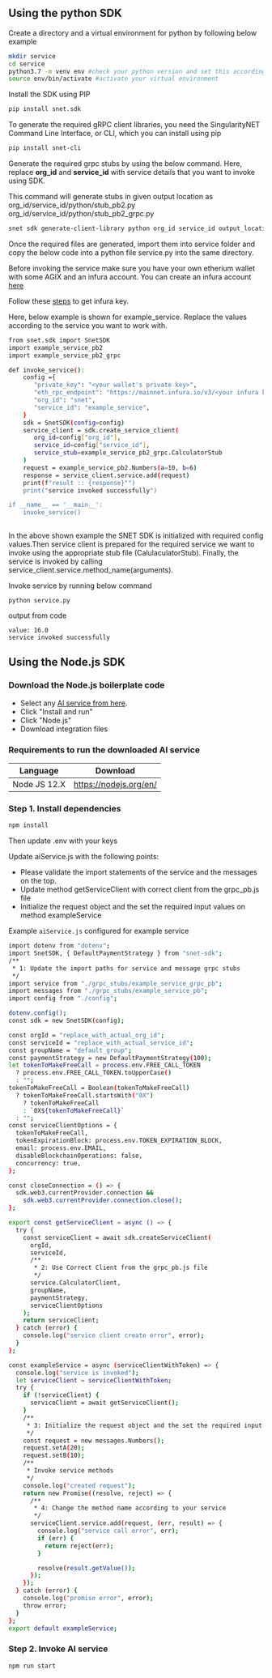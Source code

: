 ## Using the python SDK

Create a directory and a virtual environment for python by following below example
```sh
mkdir service
cd service
python3.7 -m venv env #check your python version and set this accordingly , 
source env/bin/activate #activate your virtual environment
```
Install the SDK using PIP
```sh
pip install snet.sdk
```
To generate the required gRPC client libraries, you need the SingularityNET Command Line Interface, or CLI, which you can install using pip
```sh
pip install snet-cli
```
Generate the required grpc stubs by using the below command. Here, replace **org_id** and **service_id** with service details that you want to invoke using SDK.


This command will generate stubs in given output location as 
org_id/service_id/python/stub_pb2.py
org_id/service_id/python/stub_pb2_grpc.py

```sh
snet sdk generate-client-library python org_id service_id output_location
```
Once the required files are generated, import them into service folder and copy the below code into a python file service.py into the same directory.

Before invoking the service make sure you have your own etherium wallet with some AGIX and an infura account. You can create an infura account [here](https://infura.io)

Follow these [steps](https://blog.infura.io/getting-started-with-infura-28e41844cc89/) to get infura key.

Here, below example is shown for example_service. Replace the values according to the service you want to work with.

```sh
from snet.sdk import SnetSDK
import example_service_pb2
import example_service_pb2_grpc

def invoke_service():
    config ={
       "private_key": "<your wallet's private key>",
       "eth_rpc_endpoint": "https://mainnet.infura.io/v3/<your infura key>",
       "org_id": "snet",
       "service_id": "example_service",
    }
    sdk = SnetSDK(config=config)
    service_client = sdk.create_service_client(
       org_id=config["org_id"],
       service_id=config["service_id"],
       service_stub=example_service_pb2_grpc.CalculatorStub
    )
    request = example_service_pb2.Numbers(a=10, b=6)
    response = service_client.service.add(request)
    print(f"result :: {response}"")
    print("service invoked successfully")

if __name__ == '__main__':
    invoke_service()
    
```

In the above shown example the SNET SDK is initialized with required config values.Then service client is prepared for the required service we want to invoke using the appropriate stub file (CalulaculatorStub). Finally, the service is invoked by calling service_client.service.method_name(arguments).

Invoke service by running below command
```
python service.py
```
output from code
```
value: 16.0
service invoked successfully
```

## Using the Node.js SDK

### Download the Node.js boilerplate code

- Select any [AI service from here](https://beta.singularitynet.io/).
- Click "Install and run"
- Click "Node.js"
- Download integration files

### Requirements to run the downloaded AI service

| Language     | Download               |
| ------------ | ---------------------- |
| Node JS 12.X | https://nodejs.org/en/ |

### Step 1. Install dependencies

```sh
npm install
```

Then update .env with your keys

Update aiService.js with the following points:

- Please validate the import statements of the service and the messages on the top.
- Update method getServiceClient with correct client from the grpc_pb.js file
- Initialize the request object and the set the required input values on method exampleService

Example `aiService.js` configured for example service

```sh
import dotenv from "dotenv";
import SnetSDK, { DefaultPaymentStrategy } from "snet-sdk";
/**
 * 1: Update the import paths for service and message grpc stubs
 */
import service from "./grpc_stubs/example_service_grpc_pb";
import messages from "./grpc_stubs/example_service_pb";
import config from "./config";

dotenv.config();
const sdk = new SnetSDK(config);

const orgId = "replace_with_actual_org_id";
const serviceId = "replace_with_actual_service_id";
const groupName = "default_group";
const paymentStrategy = new DefaultPaymentStrategy(100);
let tokenToMakeFreeCall = process.env.FREE_CALL_TOKEN
  ? process.env.FREE_CALL_TOKEN.toUpperCase()
  : "";
tokenToMakeFreeCall = Boolean(tokenToMakeFreeCall)
  ? tokenToMakeFreeCall.startsWith("0X")
    ? tokenToMakeFreeCall
    : `0X${tokenToMakeFreeCall}`
  : "";
const serviceClientOptions = {
  tokenToMakeFreeCall,
  tokenExpirationBlock: process.env.TOKEN_EXPIRATION_BLOCK,
  email: process.env.EMAIL,
  disableBlockchainOperations: false,
  concurrency: true,
};

const closeConnection = () => {
  sdk.web3.currentProvider.connection &&
    sdk.web3.currentProvider.connection.close();
};

export const getServiceClient = async () => {
  try {
    const serviceClient = await sdk.createServiceClient(
      orgId,
      serviceId,
      /**
       * 2: Use Correct Client from the grpc_pb.js file
       */
      service.CalculatorClient,
      groupName,
      paymentStrategy,
      serviceClientOptions
    );
    return serviceClient;
  } catch (error) {
    console.log("service client create error", error);
  }
};

const exampleService = async (serviceClientWithToken) => {
  console.log("service is invoked");
  let serviceClient = serviceClientWithToken;
  try {
    if (!serviceClient) {
      serviceClient = await getServiceClient();
    }
    /**
     * 3: Initialize the request object and the set the required input values
     */
    const request = new messages.Numbers();
    request.setA(20);
    request.setB(10);
    /**
     * Invoke service methods
     */
    console.log("created request");
    return new Promise((resolve, reject) => {
      /**
       * 4: Change the method name according to your service
       */
      serviceClient.service.add(request, (err, result) => {
        console.log("service call error", err);
        if (err) {
          return reject(err);
        }

        resolve(result.getValue());
      });
    });
  } catch (error) {
    console.log("promise error", error);
    throw error;
  }
};
export default exampleService;
```

### Step 2. Invoke AI service

```sh
npm run start
```
